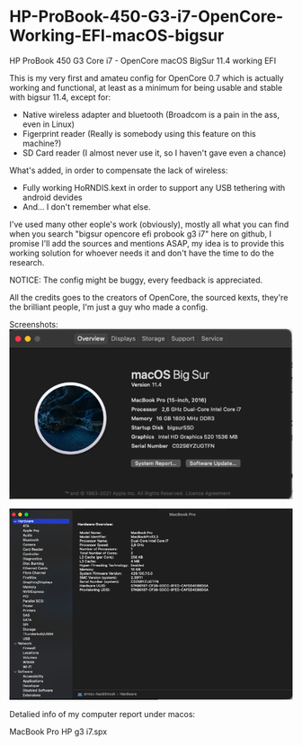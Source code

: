 # HP-ProBook-450-G3-i7-OpenCore-Working-EFI-macOS-bigsur

HP ProBook 450 G3 Core i7 - OpenCore macOS BigSur 11.4 working EFI

This is my very first and amateu config for OpenCore 0.7 which is actually working and functional, at least as a minimum for being usable and stable with bigsur 11.4, except for:
- Native wireless adapter and bluetooth (Broadcom is a pain in the ass, even in Linux)
- Figerprint reader (Really is somebody using this feature on this machine?)
- SD Card reader (I almost never use it, so I haven't gave even a chance)

What's added, in order to compensate the lack of wireless:
- Fully working HoRNDIS.kext in order to support any USB tethering with android devides
- And... I don't remember what else.

I've used many other eople's work (obviously), mostly all what you can find when you search "bigsur opencore efi probook g3 i7" here on github, I promise I'll add the sources and mentions ASAP, my idea is to provide this working solution for whoever needs it and don't have the time to do the research.

NOTICE: The config might be buggy, every feedback is appreciated.

All the credits goes to the creators of OpenCore, the sourced kexts, they're the brilliant people, I'm just a guy who made a config.

Screenshots:
![Screenshot 2021-06-21 at 20.41.34](/assets/Screenshot%202021-06-21%20at%2020.41.34.png)

![Screenshot 2021-06-21 at 20.41.34](/assets/Screenshot%202021-06-21%20at%2020.42.05.png)

Detalied info of my computer report under macos:

MacBook Pro HP g3 i7.spx
